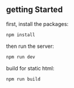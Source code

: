 ## getting Started

first, install the packages:
```bash
npm install
```

then run the server:
```bash
npm run dev
```

build for static html:
```bash
npm run build
```
